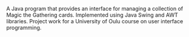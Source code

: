 A Java program that provides an interface for managing a collection of Magic the Gathering cards. Implemented using Java Swing and AWT libraries. Project work for a University of Oulu course on user interface programming.
